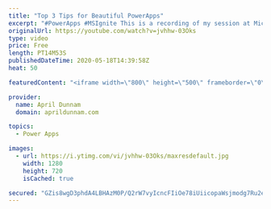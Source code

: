 ```yaml
---
title: "Top 3 Tips for Beautiful PowerApps"
excerpt: "#PowerApps #MSIgnite This is a recording of my session at Microsoft Ignite 2019 on \"Top 3 Tips for Beautiful PowerApps\".  In this 20 minute session, I show tips to help you improve the look and feel of your PowerApps."
originalUrl: https://youtube.com/watch?v=jvhhw-03Oks
type: video
price: Free
length: PT14M53S
publishedDateTime: 2020-05-18T14:39:58Z
heat: 50

featuredContent: "<iframe width=\"800\" height=\"500\" frameborder=\"0\" src=\"https://www.youtube.com/embed/jvhhw-03Oks\" allow=\"accelerometer; autoplay; encrypted-media; gyroscope; picture-in-picture\" allowfullscreen></iframe>"

provider:
  name: April Dunnam
  domain: aprildunnam.com

topics:
  - Power Apps

images:
  - url: https://i.ytimg.com/vi/jvhhw-03Oks/maxresdefault.jpg
    width: 1280
    height: 720
    isCached: true

secured: "GZis8wgD3phdA4LBHAzM0P/Q2rW7vyIcncFIiOe78iUiicopaWsjmodg7Ru2e0ecgaiLR0kOxKczjhuSRBfdgjXeXveXtulTjbEfbxVENReoEgub5+D0lt2ji6msq1/4xtnNdVNVolCsPfli9qaEXmeRFKswUG4FFPxBqmiUImqFLk2/FrePfCOVMDOeGAIvWozMwQQ4oEvxvABpowVBb7P/AygtTJapWErKhacDUNdCi9wzLYX1PpC13IRsnYQ5PYlp5YdWbG4g/tqJDntCaFPzqhENR3aSyuS7eZXbJK6NCjHFIFl12ehh2RY/ms7OI8HFJMc/CxJvPYDzQ3OHCqqyduIqtxBrj/CJiaUFXcX0f28U3u2Re5b3Z6/2kiD9yoUa8b2syabEhB1n9H9vzndBy3BGMEcVtGFgIDuSoU4=;uE3L70kJ6XJ0OCimZ6F45A=="
---
```



